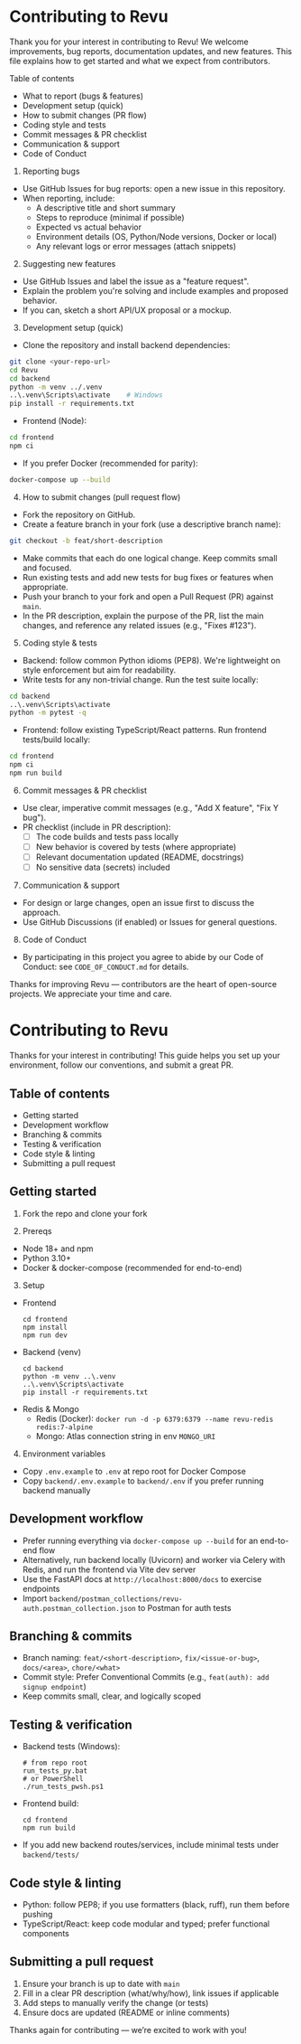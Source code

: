 # Contributing to Revu

Thank you for your interest in contributing to Revu! We welcome improvements, bug reports, documentation updates, and new features. This file explains how to get started and what we expect from contributors.

Table of contents
- What to report (bugs & features)
- Development setup (quick)
- How to submit changes (PR flow)
- Coding style and tests
- Commit messages & PR checklist
- Communication & support
- Code of Conduct

1) Reporting bugs
- Use GitHub Issues for bug reports: open a new issue in this repository.
- When reporting, include:
  - A descriptive title and short summary
  - Steps to reproduce (minimal if possible)
  - Expected vs actual behavior
  - Environment details (OS, Python/Node versions, Docker or local)
  - Any relevant logs or error messages (attach snippets)

2) Suggesting new features
- Use GitHub Issues and label the issue as a "feature request".
- Explain the problem you're solving and include examples and proposed behavior.
- If you can, sketch a short API/UX proposal or a mockup.

3) Development setup (quick)
- Clone the repository and install backend dependencies:

```bash
git clone <your-repo-url>
cd Revu
cd backend
python -m venv ../.venv
..\.venv\Scripts\activate    # Windows
pip install -r requirements.txt
```

- Frontend (Node):

```bash
cd frontend
npm ci
```

- If you prefer Docker (recommended for parity):

```bash
docker-compose up --build
```

4) How to submit changes (pull request flow)
- Fork the repository on GitHub.
- Create a feature branch in your fork (use a descriptive branch name):

```bash
git checkout -b feat/short-description
```

- Make commits that each do one logical change. Keep commits small and focused.
- Run existing tests and add new tests for bug fixes or features when appropriate.
- Push your branch to your fork and open a Pull Request (PR) against `main`.
- In the PR description, explain the purpose of the PR, list the main changes, and reference any related issues (e.g., "Fixes #123").

5) Coding style & tests
- Backend: follow common Python idioms (PEP8). We're lightweight on style enforcement but aim for readability.
- Write tests for any non-trivial change. Run the test suite locally:

```bash
cd backend
..\.venv\Scripts\activate
python -m pytest -q
```

- Frontend: follow existing TypeScript/React patterns. Run frontend tests/build locally:

```bash
cd frontend
npm ci
npm run build
```

6) Commit messages & PR checklist
- Use clear, imperative commit messages (e.g., "Add X feature", "Fix Y bug").
- PR checklist (include in PR description):
  - [ ] The code builds and tests pass locally
  - [ ] New behavior is covered by tests (where appropriate)
  - [ ] Relevant documentation updated (README, docstrings)
  - [ ] No sensitive data (secrets) included

7) Communication & support
- For design or large changes, open an issue first to discuss the approach.
- Use GitHub Discussions (if enabled) or Issues for general questions.

8) Code of Conduct
- By participating in this project you agree to abide by our Code of Conduct: see `CODE_OF_CONDUCT.md` for details.

Thanks for improving Revu — contributors are the heart of open-source projects. We appreciate your time and care.
# Contributing to Revu

Thanks for your interest in contributing! This guide helps you set up your environment, follow our conventions, and submit a great PR.

## Table of contents

- Getting started
- Development workflow
- Branching & commits
- Testing & verification
- Code style & linting
- Submitting a pull request

## Getting started

1. Fork the repo and clone your fork

2. Prereqs

- Node 18+ and npm
- Python 3.10+
- Docker & docker-compose (recommended for end-to-end)

3. Setup

- Frontend
  ```
  cd frontend
  npm install
  npm run dev
  ```
- Backend (venv)
  ```
  cd backend
  python -m venv ..\.venv
  ..\.venv\Scripts\activate
  pip install -r requirements.txt
  ```
- Redis & Mongo
  - Redis (Docker): `docker run -d -p 6379:6379 --name revu-redis redis:7-alpine`
  - Mongo: Atlas connection string in env `MONGO_URI`

4. Environment variables

- Copy `.env.example` to `.env` at repo root for Docker Compose
- Copy `backend/.env.example` to `backend/.env` if you prefer running backend manually

## Development workflow

- Prefer running everything via `docker-compose up --build` for an end-to-end flow
- Alternatively, run backend locally (Uvicorn) and worker via Celery with Redis, and run the frontend via Vite dev server
- Use the FastAPI docs at `http://localhost:8000/docs` to exercise endpoints
- Import `backend/postman_collections/revu-auth.postman_collection.json` to Postman for auth tests

## Branching & commits

- Branch naming: `feat/<short-description>`, `fix/<issue-or-bug>`, `docs/<area>`, `chore/<what>`
- Commit style: Prefer Conventional Commits (e.g., `feat(auth): add signup endpoint`)
- Keep commits small, clear, and logically scoped

## Testing & verification

- Backend tests (Windows):
  ```
  # from repo root
  run_tests_py.bat
  # or PowerShell
  ./run_tests_pwsh.ps1
  ```
- Frontend build:
  ```
  cd frontend
  npm run build
  ```
- If you add new backend routes/services, include minimal tests under `backend/tests/`

## Code style & linting

- Python: follow PEP8; if you use formatters (black, ruff), run them before pushing
- TypeScript/React: keep code modular and typed; prefer functional components

## Submitting a pull request

1. Ensure your branch is up to date with `main`
2. Fill in a clear PR description (what/why/how), link issues if applicable
3. Add steps to manually verify the change (or tests)
4. Ensure docs are updated (README or inline comments)

Thanks again for contributing — we’re excited to work with you!
